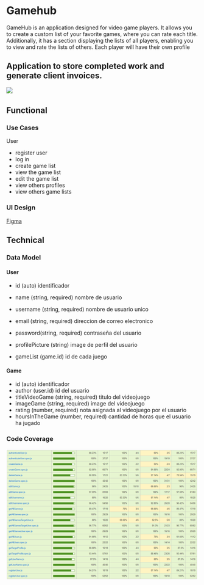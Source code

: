 # Gamehub

GameHub is an application designed for video game players. It allows you to create a custom list of your favorite games, where you can rate each title. Additionally, it has a section displaying the lists of all players, enabling you to view and rate the lists of others. Each player will have their own profile

## Application to store completed work and generate client invoices.

![](https://media.giphy.com/media/v1.Y2lkPTc5MGI3NjExY241YWIzaHFuajRxaDBlN2trN3YzNDBjbzJyc2Uxc3Fuem0xYjNzcCZlcD12MV9naWZzX3NlYXJjaCZjdD1n/L8K62iTDkzGX6/giphy.gif)

## Functional

### Use Cases

User
- register user
- log in
- create game list
- view the game list
- edit the game list
- view others profiles
- view others game lists

### UI Design

[Figma](https://www.figma.com/design/GAs2cGmy06ZUkws4R8jZnI/Proyecto-Final?node-id=0-1&t=lpvyYDHEdKy8XEwY-1)

## Technical

### Data Model

#### User

- id (auto)                    identificador 
- name (string, required)      nombre de usuario
- username (string, required)  nombre de usuario unico
- email (string, required)     direccion de correo electronico
- password(string, required)   contraseña del usuario

- profilePicture (string)      image de perfil del usuario
- gameList (game.id)           id de cada juego

#### Game

- id (auto)                              identificador 
- author (user.id)                       id del usuario         
- titleVideoGame (string, required)      titulo del videojuego
- imageGame (string, required)           image del videojuego
- rating (number, required)              nota asignada al videojuego por el usuario
- hoursInTheGame (number, required)      cantidad de horas que el usuario ha jugado

### Code Coverage

![alt text](image.png)